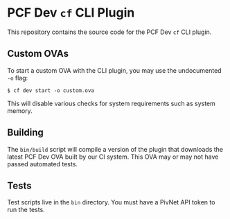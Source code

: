 # PCF Dev `cf` CLI Plugin

This repository contains the source code for the PCF Dev `cf` CLI plugin.

## Custom OVAs

To start a custom OVA with the CLI plugin, you may use the undocumented `-o` flag:
```
$ cf dev start -o custom.ova
```
This will disable various checks for system requirements such as system memory.

## Building

The `bin/build` script will compile a version of the plugin that downloads the latest PCF Dev OVA built by our CI system. This OVA may or may not have passed automated tests.

## Tests

Test scripts live in the `bin` directory. You must have a PivNet API token to run the tests.
